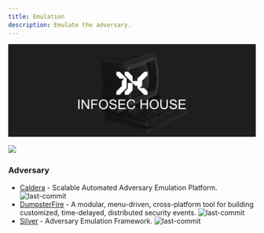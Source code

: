 ```yaml
---
title: Emulation
description: Emulate the adversary.
---
```


![](/assets/headers/header-logo.png)

![](https://img.shields.io/badge/Tools%20%26%20Resources%20Available-4-757575?style=for-the-badge)

### Adversary

* [Caldera](https://github.com/mitre/caldera) - Scalable Automated Adversary Emulation Platform. ![last-commit](https://img.shields.io/github/last-commit/mitre/caldera?style=flat)
* [DumpsterFire](https://github.com/TryCatchHCF/DumpsterFire) - A modular, menu-driven, cross-platform tool for building customized, time-delayed, distributed security events. ![last-commit](https://img.shields.io/github/last-commit/TryCatchHCF/DumpsterFire?style=flat)
* [Silver](https://github.com/BishopFox/sliver) - Adversary Emulation Framework. ![last-commit](https://img.shields.io/github/last-commit/BishopFox/sliver?style=flat)

